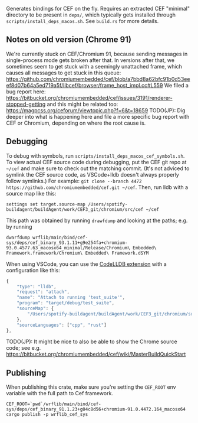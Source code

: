 Generates bindings for CEF on the fly. Requires an extracted CEF "minimal" directory to be present in `deps/`, which typically gets installed through `scripts/install_deps_macos.sh`. See `build.rs` for more details.

## Notes on old version (Chrome 91)

We're currently stuck on CEF/Chromium 91, because sending messages in single-process mode gets broken after that. In versions after that, we sometimes seem to get stuck with a seemingly unattached frame, which causes all messages to get stuck in this queue: https://github.com/chromiumembedded/cef/blob/a7bbd8a62bfc91b0d53eeef8d07b64a5ed719a5f/libcef/browser/frame_host_impl.cc#L559 We filed a bug report here: https://bitbucket.org/chromiumembedded/cef/issues/3191/renderer-stopped-getting and this might be related too: https://magpcss.org/ceforum/viewtopic.php?f=6&t=18659 TODO(JP): Dig deeper into what is happening here and file a more specific bug report with CEF or Chromium, depending on where the root cause is.

## Debugging

To debug with symbols, run `scripts/install_deps_macos_cef_symbols.sh`. To view actual CEF source code during debugging, put the CEF git repo at `~/cef` and make sure to check out the matching commit. (It's not adviced to symlink the CEF source code, as VSCode+lldb doesn't always properly follow symlinks.) For example: `git clone --branch 4472 https://github.com/chromiumembedded/cef.git ~/cef`. Then, run lldb with a source map like this:

```
settings set target.source-map /Users/spotify-buildagent/buildAgent/work/CEF3_git/chromium/src/cef ~/cef
```

This path was obtained by running `drawfdump` and looking at the paths; e.g. by running

```
dwarfdump wrflib/main/bind/cef-sys/deps/cef_binary_93.1.11+g9e254fa+chromium-93.0.4577.63_macosx64_minimal/Release/Chromium\ Embedded\ Framework.framework/Chromium\ Embedded\ Framework.dSYM
```

When using VSCode, you can use the [CodeLLDB extension](https://marketplace.visualstudio.com/items?itemName=vadimcn.vscode-lldb) with a configuration like this:

```js
{
    "type": "lldb",
    "request": "attach",
    "name": "Attach to running 'test_suite'",
    "program": "target/debug/test_suite",
    "sourceMap": {
        "/Users/spotify-buildagent/buildAgent/work/CEF3_git/chromium/src/cef": "${env:HOME}/cef",
    },
    "sourceLanguages": ["cpp", "rust"]
},
```

TODO(JP): It might be nice to also be able to show the Chrome source code; see e.g. https://bitbucket.org/chromiumembedded/cef/wiki/MasterBuildQuickStart

## Publishing
When publishing this crate, make sure you're setting the `CEF_ROOT` env variable with the full path to Cef framework.

```
CEF_ROOT=`pwd`/wrflib/main/bind/cef-sys/deps/cef_binary_91.1.23+g04c8d56+chromium-91.0.4472.164_macosx64 cargo publish -p wrflib_cef_sys
```
